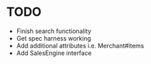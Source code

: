 TODO
====

- Finish search functionality
- Get spec harness working
- Add additional attributes i.e. Merchant#items
- Add SalesEngine interface
